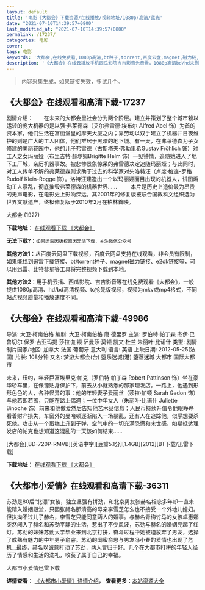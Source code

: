 ```yaml
---
layout: default
title: '电影《大都会》下载资源/在线播放/视频地址/1080p/高清/蓝光'
date: "2021-07-10T14:39:57+0800"
last_modified_at: "2021-07-10T14:39:57+0800"
permalink: /17237/
categories: 电影
cover:
tags: 电影
keywords: '大都会,在线免费看,1080p高清,bt种子,torrent,百度云盘,magnet,磁力链,迅雷下载资源'
description: '《大都会》在线云播放手机西瓜影院吉吉影音免费看，1080p高清bd/hd未删减完整版和tc抢先枪版，mkv/mp4格式，附带bt/torrent种子、magnet/磁力链、百度云盘、网盘资源迅雷下载链接'
---
```


>内容采集生成，如果链接失效，多试几个。


## 《大都会》在线观看和高清下载-17237

剧情介绍：　　在未来的大都会里社会分为两个阶层。建立并策划了整个城市赖以运转的庞大机器的是以强·弗莱德森（艾尔弗雷德·埃布尔 Alfred Abel 饰）为首的资本家，他们生活在富丽堂皇的摩天大厦之内；靠劳动以双手建立了机器并日夜维护的则是广大的工人团体，他们群居于黑暗的地下城。有一天，在弗莱德森为子女修建的美丽花园中，他的儿子弗雷德（古斯塔夫·弗勒里希Gustav Fröhlich 饰）对工人之女玛丽娅（布里吉特·赫尔姆Brigitte Helm 饰）一见钟情，追随她进入了地下工厂城，亲历机器事故。被悲惨景象惊呆的弗雷德决定追随玛丽娅；与此同时，对工人传单不解的弗莱德森则求助于过去的科学家对头洛特汪（卢度·格连-罗格 Rudolf Klein-Rogge 饰）。洛特汪建造出一个以玛丽娅面目出现的机器人，试图煽动工人暴乱，彻底摧毁弗莱德森的机器世界……  　　本片是历史上造价最为昂贵的无声电影，在电影史上影响深远。其2001年的修复版被联合国教科文组织选为世界文献遗产，终极修复版于2010年2月在柏林首映。


大都会 (1927)

**下载地址**： [在线观看下载 《大都会》](https://www.btbtdy.me/btdy/dy3682.html) 


**无法下载?**：`如果迅雷因版权原因无法下载，关注微信公众号 `

**其他方法1**：从百度云网盘下载视频，百度云网盘支持在线观看，非会员有限制，如果能找到迅雷下载链接、bt/torrent种子、magnet磁力链接、e2dk链接等，可以用迅雷、比特彗星等工具将完整视频下载到本地。

**其他方法2**：用手机云播、西瓜影院、吉吉影音等在线免费观看《大都会》，一般提供1080p高清、hd/bd高清视频、tc抢先版视频，视频为mkv或mp4格式，不同站点视频质量和播放速度不同。


## 《大都会》在线观看和高清下载-49986

导演: 大卫·柯南伯格 编剧: 大卫·柯南伯格 唐·德里罗 主演: 罗伯特·帕丁森 杰伊·巴鲁切尔 保罗·吉亚玛提 莎拉·加顿 萨曼莎·莫顿 凯文·杜兰 朱丽叶·比诺什 类型: 剧情 制片国家/地区: 加拿大 法国 葡萄牙 意大利 语言: 英语 上映日期: 2012-05-25(法国) 片长: 108分钟 又名: 梦游大都会(台) 堕乐迷城(港) 堕落迷城 大都市 国际大都市

未来，纽约，年轻巨富埃里克·帕克（罗伯特·帕丁森 Robert Pattinson 饰）坐在豪华轿车里，在保镖贴身保护下，前去从小就熟悉的那家理发店。一路上，他遇到形形色色的人，各种怪异的事：他的年轻妻子爱丽丝（莎拉·加顿 Sarah Gadon 饰）与他若即若离，只能在路上偶遇；一位中年女人（朱丽叶·比诺什 Juliette Binoche 饰）前来和他做爱然后告知他艺术品信息；人民币持续升值令他眼睁睁看着财产损失，车窗外的曼哈顿逐渐陷入一场暴乱，还有人在追踪他，似乎想要杀死他。攻击从一个蛋糕上升到子弹，空气中的一切充满恐慌和末世感，如期抵达理发店的帕克也想知道这混乱的一天该如何结束……


[大都会][BD-720P-RMVB][英语中字][豆瓣5.1分][1.4GB][2012][BT下载/迅雷下载]

**下载地址**： [在线观看下载 《大都会》](https://www.btdx8.com/torrent/cosmopolis_2012.html) 


## 《大都市小爱情》在线观看和高清下载-36311

苏劲是80后&ldquo;北漂”女孩，独立坚强有拼劲，和北京男友张赫名相恋多年却一直未能踏入婚姻殿堂，只因张赫名那清高的母亲李雪芝怎么也不接受一个外地儿媳妇。但执拗不过儿子赫名，李雪芝只能同意两人的婚事。与赫名青梅竹马的女孩卓惠娜突然闯入了赫名和苏劲平静的生活，惹出了不少风波，苏劲与赫名的婚姻亮起了红灯。苏劲的妹妹苏勤大学毕业来到北京打拼，奋斗过程中她被迫放弃了男友，选择了成熟有魅力的中年男子俞睿。苏劲的闺蜜俞思与男友冯小春的爱情也出现了危机...最终，赫名以诚意打动了苏劲，两人言归于好。几个在大都市打拼的年轻人经历了情感和生活的洗礼，收获了属于自己的幸福。<!---剧情end--->


大都市小爱情迅雷下载

**详情查看**： [《大都市小爱情》详情介绍](/movie/36311/)， **查看更多**：[本站资源大全](/movie/t/all/)

